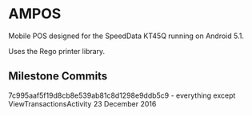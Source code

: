 # AMPOS
Mobile POS designed for the SpeedData KT45Q running on Android 5.1.

Uses the Rego printer library. 

## Milestone Commits 

7c995aaf5f19d8cb8e539ab81c8d1298e9ddb5c9 - everything except ViewTransactionsActivity
23 December 2016
